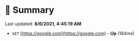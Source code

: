 # 📖 Summary
Last updated: **8/6/2021, 4:45:19 AM**

- `GET` [https://google.com](https://google.com) - **Up** (184ms)
